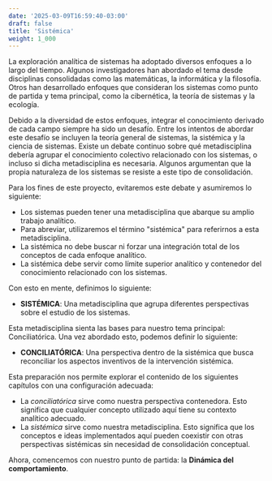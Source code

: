 ```yaml
---
date: '2025-03-09T16:59:40-03:00'
draft: false
title: 'Sistémica'
weight: 1_000
---
```


La exploración analítica de sistemas ha adoptado diversos enfoques a lo largo del tiempo. Algunos investigadores han abordado el tema desde disciplinas consolidadas como las matemáticas, la informática y la filosofía. Otros han desarrollado enfoques que consideran los sistemas como punto de partida y tema principal, como la cibernética, la teoría de sistemas y la ecología.

Debido a la diversidad de estos enfoques, integrar el conocimiento derivado de cada campo siempre ha sido un desafío. Entre los intentos de abordar este desafío se incluyen la teoría general de sistemas, la sistémica y la ciencia de sistemas. Existe un debate continuo sobre qué metadisciplina debería agrupar el conocimiento colectivo relacionado con los sistemas, o incluso si dicha metadisciplina es necesaria. Algunos argumentan que la propia naturaleza de los sistemas se resiste a este tipo de consolidación.

Para los fines de este proyecto, evitaremos este debate y asumiremos lo siguiente:
- Los sistemas pueden tener una metadisciplina que abarque su amplio trabajo analítico.
- Para abreviar, utilizaremos el término "sistémica" para referirnos a esta metadisciplina.
- La sistémica no debe buscar ni forzar una integración total de los conceptos de cada enfoque analítico. 
- La sistémica debe servir como límite superior analítico y contenedor del conocimiento relacionado con los sistemas.

Con esto en mente, definimos lo siguiente:

- **SISTÉMICA**: Una metadisciplina que agrupa diferentes perspectivas sobre el estudio de los sistemas.

Esta metadisciplina sienta las bases para nuestro tema principal: Conciliatórica. Una vez abordado esto, podemos definir lo siguiente:

- **CONCILIATÓRICA**: Una perspectiva dentro de la sistémica que busca reconciliar los aspectos inventivos de la intervención sistémica.

Esta preparación nos permite explorar el contenido de los siguientes capítulos con una configuración adecuada:

- La *conciliatórica* sirve como nuestra perspectiva contenedora. Esto significa que cualquier concepto utilizado aquí tiene su contexto analítico adecuado.
- La *sistémica* sirve como nuestra metadisciplina. Esto significa que los conceptos e ideas implementados aquí pueden coexistir con otras perspectivas sistémicas sin necesidad de consolidación conceptual.

Ahora, comencemos con nuestro punto de partida: la **Dinámica del comportamiento**.
